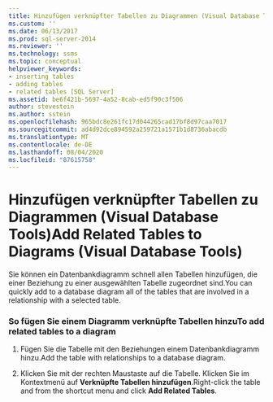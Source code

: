 ```yaml
---
title: Hinzufügen verknüpfter Tabellen zu Diagrammen (Visual Database Tools) | Microsoft-Dokumentation
ms.custom: ''
ms.date: 06/13/2017
ms.prod: sql-server-2014
ms.reviewer: ''
ms.technology: ssms
ms.topic: conceptual
helpviewer_keywords:
- inserting tables
- adding tables
- related tables [SQL Server]
ms.assetid: be6f421b-5697-4a52-8cab-ed5f90c3f506
author: stevestein
ms.author: sstein
ms.openlocfilehash: 965bdc8e261fc17d044265cad17bf8d97caa7017
ms.sourcegitcommit: ad4d92dce894592a259721a1571b1d8736abacdb
ms.translationtype: MT
ms.contentlocale: de-DE
ms.lasthandoff: 08/04/2020
ms.locfileid: "87615758"
---
```

# <a name="add-related-tables-to-diagrams-visual-database-tools"></a><span data-ttu-id="bca6f-102">Hinzufügen verknüpfter Tabellen zu Diagrammen (Visual Database Tools)</span><span class="sxs-lookup"><span data-stu-id="bca6f-102">Add Related Tables to Diagrams (Visual Database Tools)</span></span>
  <span data-ttu-id="bca6f-103">Sie können ein Datenbankdiagramm schnell allen Tabellen hinzufügen, die einer Beziehung zu einer ausgewählten Tabelle zugeordnet sind.</span><span class="sxs-lookup"><span data-stu-id="bca6f-103">You can quickly add to a database diagram all of the tables that are involved in a relationship with a selected table.</span></span>  
  
### <a name="to-add-related-tables-to-a-diagram"></a><span data-ttu-id="bca6f-104">So fügen Sie einem Diagramm verknüpfte Tabellen hinzu</span><span class="sxs-lookup"><span data-stu-id="bca6f-104">To add related tables to a diagram</span></span>  
  
1.  <span data-ttu-id="bca6f-105">Fügen Sie die Tabelle mit den Beziehungen einem Datenbankdiagramm hinzu.</span><span class="sxs-lookup"><span data-stu-id="bca6f-105">Add the table with relationships to a database diagram.</span></span>  
  
2.  <span data-ttu-id="bca6f-106">Klicken Sie mit der rechten Maustaste auf die Tabelle. Klicken Sie im Kontextmenü auf **Verknüpfte Tabellen hinzufügen**.</span><span class="sxs-lookup"><span data-stu-id="bca6f-106">Right-click the table and from the shortcut menu and click **Add Related Tables**.</span></span>  
  
  
